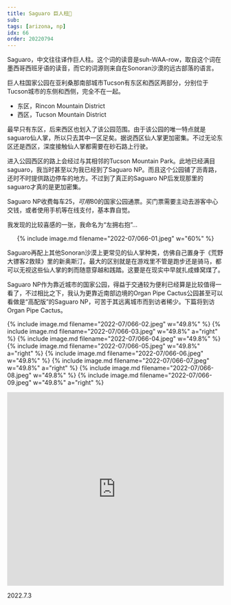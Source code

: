 ```yaml
---
title: Saguaro 巨人柱🌵
sub: 
tags: [arizona, np]
idx: 66
order: 20220794
---
```


Saguaro，中文往往译作巨人柱。这个词的读音是suh-WAA-row，取自这个词在墨西哥西班牙语的读音，而它的词源则来自在Sonoran沙漠的远古部落的语言。

巨人柱国家公园在亚利桑那南部城市Tucson有东区和西区两部分，分别位于Tucson城市的东侧和西侧，完全不在一起。

- 东区，Rincon Mountain District
- 西区，Tucson Mountain District

最早只有东区，后来西区也划入了该公园范围。由于该公园的唯一特点就是saguaro仙人掌，所以只去其中一区足矣。据说西区仙人掌更加密集。不过无论东区还是西区，深度接触仙人掌都需要在砂石路上行驶。

进入公园西区的路上会经过与其相邻的Tucson Mountain Park。此地已经满目saguaro，我当时甚至以为我已经到了Saguaro NP。而且这个公园铺了沥青路，还时不时提供路边停车的地方。不过到了真正的Saguaro NP后发现那里的saguaro才真的是更加密集。

Saguaro NP收费每车$25，可用$80的国家公园通票。买门票需要主动去游客中心交钱，或者使用手机等在线支付，基本靠自觉。

我发现的比较喜感的一张，我命名为“左拥右抱”…

<p style="text-align: center">
{% include image.md filename="2022-07/066-01.jpeg" w="60%" %}
</p>

Saguaro再配上其他Sonoran沙漠上更常见的仙人掌种类，仿佛自己置身于《荒野大镖客2救赎》里的新奥斯汀。最大的区别就是在游戏里不管是跑步还是骑马，都可以无视这些仙人掌的刺而随意穿越和践踏。这要是在现实中早就扎成蜂窝煤了。

Saguaro NP作为靠近城市的国家公园，得益于交通较为便利已经算是比较值得一看了，不过相比之下，我认为更靠近南部边境的Organ Pipe Cactus公园甚至可以看做是“高配版”的Saguaro NP，可苦于其远离城市而到访者稀少。下篇将到访Organ Pipe Cactus。

{% include image.md filename="2022-07/066-02.jpeg" w="49.8%" %}
{% include image.md filename="2022-07/066-03.jpeg" w="49.8%" a="right" %}
{% include image.md filename="2022-07/066-04.jpeg" w="49.8%" %}
{% include image.md filename="2022-07/066-05.jpeg" w="49.8%" a="right" %}
{% include image.md filename="2022-07/066-06.jpeg" w="49.8%" %}
{% include image.md filename="2022-07/066-07.jpeg" w="49.8%" a="right" %}
{% include image.md filename="2022-07/066-08.jpeg" w="49.8%" %}
{% include image.md filename="2022-07/066-09.jpeg" w="49.8%" a="right" %}

<iframe src="https://www.google.com/maps/embed?pb=!1m14!1m8!1m3!1d431929.6248384193!2d-111.3436403!3d32.2459674!3m2!1i1024!2i768!4f13.1!3m3!1m2!1s0x86d5dc247a0f1d09%3A0xee9a882c7e3dd107!2sRed%20Hills%20Visitor%20Center!5e0!3m2!1sen!2sus!4v1662832752908!5m2!1sen!2sus" width="100%" height="450" style="border:0;" allowfullscreen="" loading="lazy" referrerpolicy="no-referrer-when-downgrade"></iframe>

2022.7.3
